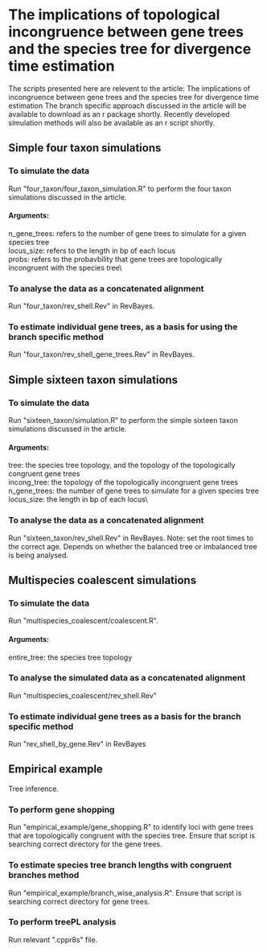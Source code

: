 # The implications of topological incongruence between gene trees and the species tree for divergence time estimation

The scripts presented here are relevent to the article: The implications of incongruence between gene trees and the species tree for divergence time estimation 
The branch specific approach discussed in the article will be available to download as an r package shortly. Recently developed simulation methods will also be available as an r script shortly.

## Simple four taxon simulations

### To simulate the data
Run "four_taxon/four_taxon_simulation.R" to perform the four taxon simulations discussed in the article.
#### Arguments: 
n_gene_trees: refers to the number of gene trees to simulate for a given species tree\
locus_size: refers to the length in bp of each locus\
probs: refers to the probavbility that gene trees are topologically incongruent with the species tree\

### To analyse the data as a concatenated alignment
Run "four_taxon/rev_shell.Rev" in RevBayes. 

### To estimate individual gene trees, as a basis for using the branch specific method 
Run "four_taxon/rev_shell_gene_trees.Rev" in RevBayes.


## Simple sixteen taxon simulations

### To simulate the data
Run "sixteen_taxon/simulation.R" to perform the simple sixteen taxon simulations discussed in the article.
#### Arguments:
tree: the species tree topology, and the topology of the topologically congruent gene trees\
incong_tree: the topology of the topologically incongruent gene trees\
n_gene_trees: the number of gene trees to simulate for a given species tree\
locus_size: the length in bp of each locus\

### To analyse the data as a concatenated alignment
Run "sixteen_taxon/rev_shell.Rev" in RevBayes. Note: set the root times to the correct age. Depends on whether the balanced tree or imbalanced tree is being analysed.


## Multispecies coalescent simulations

### To simulate the data
Run "multispecies_coalescent/coalescent.R". 
#### Arguments:
entire_tree: the species tree topology

### To analyse the simulated data as a concatenated alignment
Run "multispecies_coalescent/rev_shell.Rev"

### To estimate individual gene trees as a basis for the branch specific method
Run "rev_shell_by_gene.Rev" in RevBayes


## Empirical example

Tree inference.

### To perform gene shopping
Run "empirical_example/gene_shopping.R" to identify loci with gene trees that are topologically congruent with the species tree. Ensure that script is searching correct directory for the gene trees.

### To estimate species tree branch lengths with congruent branches method
Run "empirical_example/branch_wise_analysis.R". Ensure that script is searching correct directory for gene trees. 

### To perform treePL analysis
Run relevant ".cppr8s" file. 


























